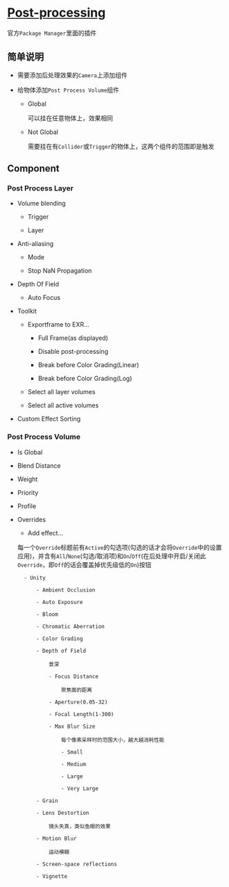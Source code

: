 # [Post-processing](https://docs.unity3d.com/Packages/com.unity.postprocessing@2.0/manual/index.html)

官方`Package Manager`里面的插件

## 简单说明

- 需要添加后处理效果的`Camera`上添加组件

- 给物体添加`Post Process Volume`组件
    - Global
    
        可以挂在任意物体上，效果相同
        
    - Not Global
    
        需要挂在有`Collider`或`Trigger`的物体上，这两个组件的范围即是触发
        
## Component

### Post Process Layer

- Volume blending

    - Trigger
    
    - Layer
    
- Anti-aliasing

    - Mode
    
    - Stop NaN Propagation
    
- Depth Of Field

    - Auto Focus
    
- Toolkit

    - Exportframe to EXR...
    
        - Full Frame(as displayed)
        
        - Disable post-processing
        
        - Break before Color Grading(Linear)
        
        - Break before Color Grading(Log)
    
    - Select all layer volumes
    
    - Select all active volumes
    
- Custom Effect Sorting

### Post Process Volume

- Is Global

- Blend Distance

- Weight

- Priority

- Profile

- Overrides

    - Add effect...
    
    每一个`Override`标题前有`Active`的勾选项(勾选的话才会将`Override`中的设置应用)，并含有`All`/`None`(勾选/取消项)和`On`/`Off`(在后处理中开启/关闭此`Override`，即`Off`的话会覆盖掉优先级低的`On`)按钮
    
        - Unity
        
            - Ambient Occlusion
            
            - Auto Exposure
            
            - Bloom
            
            - Chromatic Aberration
            
            - Color Grading
            
            - Depth of Field

                景深
            
                - Focus Distance

                    聚焦面的距离
                
                - Aperture(0.05-32)
                
                - Focal Length(1-300)
                
                - Max Blur Size

                    每个像素采样时的范围大小，越大越消耗性能
                
                    - Small
                    
                    - Medium
                    
                    - Large
                    
                    - Very Large
            
            - Grain
            
            - Lens Destortion

                镜头失真，类似鱼眼的效果
            
            - Motion Blur

                运动模糊
            
            - Screen-space reflections
            
            - Vignette